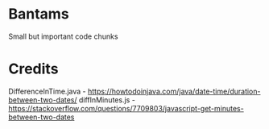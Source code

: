 # Bantams
Small but important code chunks

# Credits

DifferenceInTime.java - https://howtodoinjava.com/java/date-time/duration-between-two-dates/
diffInMinutes.js - https://stackoverflow.com/questions/7709803/javascript-get-minutes-between-two-dates
